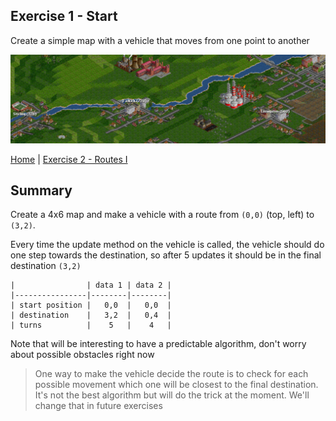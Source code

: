 ## Exercise 1 - Start

Create a simple map with a vehicle that moves from one point to another

<kbd> <img src="exercise_1_header.png" /> </kbd>

[Home](../README.md) | [Exercise 2 - Routes I](exercise-2.md)

## Summary

Create a 4x6 map and make a vehicle with a route from `(0,0)` (top, left) to `(3,2)`.

Every time the update method on the vehicle is called, the vehicle should do one step towards the destination, so after
5 updates it should be in the final destination `(3,2)`

    |                | data 1 | data 2 |
    |----------------|--------|--------|
    | start position |   0,0  |   0,0  |
    | destination    |   3,2  |   0,4  |
    | turns          |    5   |    4   |

Note that will be interesting to have a predictable algorithm, don't worry about possible obstacles right now

> One way to make the vehicle decide the route is to check for each possible movement which one will be closest to the
> final destination. It's not the best algorithm but will do the trick at the moment. We'll change that in future
> exercises
